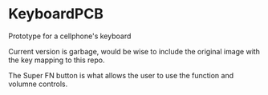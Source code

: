 # KeyboardPCB
Prototype for a cellphone's keyboard

Current version is garbage, would be wise to include the original image with the key mapping to this repo.

The Super FN button is what allows the user to use the function and volumne controls.
